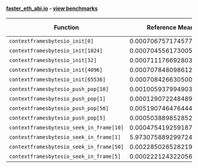 #### [faster_eth_abi.io](https://github.com/BobTheBuidler/faster-eth-abi/blob/master/faster_eth_abi/io.py) - [view benchmarks](https://github.com/BobTheBuidler/faster-eth-abi/blob/master/benchmarks/test_io_benchmarks.py)

| Function | Reference Mean | Faster Mean | % Change | Speedup (%) | x Faster | Faster |
|----------|---------------|-------------|----------|-------------|----------|--------|
| `contextframesbytesio_init[0]` | 0.0007067571745776138 | 0.0006250285518757437 | 11.56% | 13.08% | 1.13x | ✅ |
| `contextframesbytesio_init[1024]` | 0.0007045561730058052 | 0.0006222750583343639 | 11.68% | 13.22% | 1.13x | ✅ |
| `contextframesbytesio_init[32]` | 0.0007111766928037534 | 0.0006197267382179519 | 12.86% | 14.76% | 1.15x | ✅ |
| `contextframesbytesio_init[4096]` | 0.0007078480986127152 | 0.0006211585600511458 | 12.25% | 13.96% | 1.14x | ✅ |
| `contextframesbytesio_init[65536]` | 0.0007084266305006684 | 0.0006200690575823433 | 12.47% | 14.25% | 1.14x | ✅ |
| `contextframesbytesio_push_pop[10]` | 0.001005937994903102 | 0.0009907472812571427 | 1.51% | 1.53% | 1.02x | ✅ |
| `contextframesbytesio_push_pop[1]` | 0.0001290722484896747 | 0.00011752417009292233 | 8.95% | 9.83% | 1.10x | ✅ |
| `contextframesbytesio_push_pop[50]` | 0.005190746476444912 | 0.005133508742263535 | 1.10% | 1.11% | 1.01x | ✅ |
| `contextframesbytesio_push_pop[5]` | 0.0005038898528526532 | 0.00048378305290147123 | 3.99% | 4.16% | 1.04x | ✅ |
| `contextframesbytesio_seek_in_frame[10]` | 0.0004754192591875232 | 0.00047851418703041755 | -0.65% | -0.65% | 0.99x | ❌ |
| `contextframesbytesio_seek_in_frame[1]` | 5.973075889299724e-05 | 6.0015875295065764e-05 | -0.48% | -0.48% | 1.00x | ❌ |
| `contextframesbytesio_seek_in_frame[50]` | 0.0022850265282196923 | 0.002316825655893588 | -1.39% | -1.37% | 0.99x | ❌ |
| `contextframesbytesio_seek_in_frame[5]` | 0.00022212432205699967 | 0.00022150297777965823 | 0.28% | 0.28% | 1.00x | ✅ |
